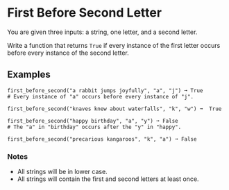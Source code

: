 # First Before Second Letter

You are given three inputs: a string, one letter, and a second letter.

Write a function that returns `True` if every instance of the first letter occurs before every instance of the second letter.

## Examples

```
first_before_second("a rabbit jumps joyfully", "a", "j") ➞ True
# Every instance of "a" occurs before every instance of "j".

first_before_second("knaves knew about waterfalls", "k", "w") ➞  True

first_before_second("happy birthday", "a", "y") ➞ False
# The "a" in "birthday" occurs after the "y" in "happy".

first_before_second("precarious kangaroos", "k", "a") ➞ False
```

### Notes

* All strings will be in lower case.
* All strings will contain the first and second letters at least once.